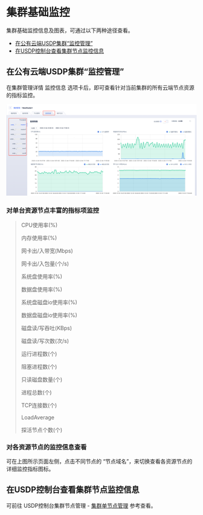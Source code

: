 # 集群基础监控

集群基础监控信息及图表，可通过以下两种途径查看。

- [在公有云端USDP集群“监控管理”](/USDP/operate/monitor/basic_monitor?id=在公有云端USDP集群"监控管理")
- [在USDP控制台查看集群节点监控信息](/USDP/operate/monitor/basic_monitor?id=在USDP控制台查看集群节点监控信息)

## 在公有云端USDP集群“监控管理”

在集群管理详情 <kbd>监控信息</kbd> 选项卡后，即可查看针对当前集群的所有云端节点资源的指标监控。

![usdp_cloud_monitor](../../images/operate/monitor/basic_monitor/usdp_cloud_monitor.png)

### 对单台资源节点丰富的指标项监控

> CPU使用率(%)
>
> 内存使用率(%)
>
> 网卡出/入带宽(Mbps)
>
> 网卡出/入包量(个/s)
>
> 系统盘使用率(%)
>
> 数据盘使用率(%)
>
> 系统盘磁盘io使用率(%)
>
> 数据盘磁盘io使用率(%)
>
> 磁盘读/写吞吐(KBps)
>
> 磁盘读/写次数(次/s)
>
> 运行进程数(个)
>
> 阻塞进程数(个)
>
> 只读磁盘数量(个)
>
> 进程总数(个)
>
> TCP连接数(个)
>
> LoadAverage
>
> 探活节点个数(个)

### 对各资源节点的监控信息查看

可在上图所示页面左侧，点击不同节点的 “节点域名”，来切换查看各资源节点的详细监控指标图标。



## 在USDP控制台查看集群节点监控信息

可前往 USDP控制台集群节点管理 - [集群单节点管理](/USDP/operate/node/usdp_node?id=集群单节点管理) 参考查看。


